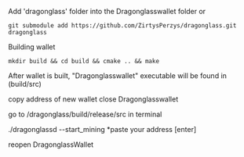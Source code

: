 Add 'dragonglass' folder into the Dragonglasswallet folder
or
```
git submodule add https://github.com/ZirtysPerzys/dragonglass.git dragonglass
```



Building wallet

```
mkdir build && cd build && cmake .. && make
```



After wallet is built, "Dragonglasswallet" executable will be found in (build/src)

copy address of new wallet
close Dragonglasswallet


go to  /dragonglass/build/release/src in terminal

./dragonglassd --start_mining *paste your address [enter]


reopen DragonglassWallet
